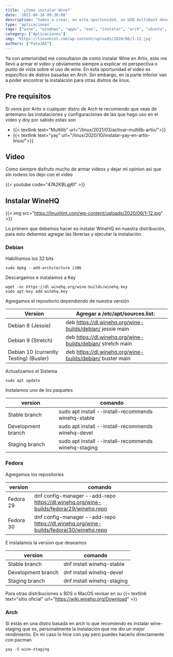 ```yaml
---
title: '¿Como instalar Wine?'
date: '2021-04-16 09:36:00'
description: 'Vamos a crear, en esta oportunidad, un USB multiboot donde podemos dejar todas las ISOs que necesitamos tener a mano'
type: 'aplicaciones'
tags: ["wine", "windows", "apps", "exe", "instalar", "arch", "ubuntu", "debian", "fedora", "apt", "pacman", "dnf", "yay"]
category: ["Aplicaciones"]
img: 'https://linuxhint.com/wp-content/uploads/2020/06/1-12.jpg'
authors: ["PatoJAD"]
---
```


Ya con anterioridad me consultaron de como instalar Wine en Artix, esto me llevó a armar el video y obviamente siempre a explicar mi perspectiva o punto de vista sobre el uso de wine. En esta oportunidad el video es específico de distros basadas en Arch. Sin embargo, en la parte inferior van a poder encontrar la instalación para otras distros de linux.

## Pre requisitos

Si venis por Artix o cualquier distro de Arch te recomiendo que veas de antemano las instalaciones y configuraciones de las que hago uso en el video y doy por sabido estas son

* {{< textlink text="Multilib" url="/linux/2021/03/activar-multilib-artix/">}}
* {{< textlink text="yay" url="/linux/2020/10/instalar-yay-en-artix-linux/">}}

## Video

Como siempre disfruto mucho de armar videos y dejar mi opinion asi que sin rodeos los dejo con el video

{{< youtube code="47A2KBLgj6I" >}}

## Instalar WineHQ


{{< img src="https://linuxhint.com/wp-content/uploads/2020/06/1-12.jpg" >}}


Lo primero que debemos hacer es instalar WineHQ en nuestra distribución, para esto debemos agregar las librerías y ejecutar la instalación.




### Debian



Habilitamos los 32 bits



    sudo dpkg --add-architecture i386



Descargamos e instalamos a Key



    wget -nc https://dl.winehq.org/wine-builds/winehq.key
    sudo apt-key add winehq.key



Agregamos el repositorio dependiendo de nuestra versión



| Version |	Agregar a /etc/apt/sources.list: |
|---|---|
| Debian 8 (Jessie) |	deb https://dl.winehq.org/wine-builds/debian/ jessie main |
| Debian 9 (Stretch) |	deb https://dl.winehq.org/wine-builds/debian/ stretch main |
| Debian 10 (currently Testing) (Buster) |	deb https://dl.winehq.org/wine-builds/debian/ buster main |




Actualizamos el Sistema



    sudo apt update



Instalamos uno de los paquetes



| version | comando |
|---|---|
| Stable branch | sudo apt install --install-recommends winehq-stable |
| Development branch | sudo apt install --install-recommends winehq-devel |
| Staging branch | sudo apt install --install-recommends winehq-staging |




### Fedora



Agregamos los repositories



| version | comando |
|---|---|
| Fedora 29 | dnf config-manager --add-repo https://dl.winehq.org/wine-builds/fedora/29/winehq.repo |
| Fedora 30 | dnf config-manager --add-repo https://dl.winehq.org/wine-builds/fedora/30/winehq.repo|



E instalamos la version que deseamos



| version | comando |
|---|---|
| Stable branch | dnf install winehq-stable |
| Development branch |	dnf install winehq-devel |
| Staging branch	| dnf install winehq-staging |



Para otras distribuciones o BDS o MacOS revisar en su {{< textlink text="sitio oficial" url="https://wiki.winehq.org/Download" >}}




### Arch



Si estás en una distro basada en arch lo que recomiendo es instalar wine-staging que es, personalmente la instalación que me dio un mejor rendimiento. En mi caso lo hice con yay pero puedes hacerlo directamente con pacman



    yay -S wine-staging
